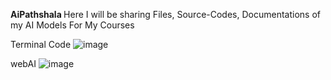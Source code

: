 <b> AiPathshala </B>
Here I will be sharing Files, Source-Codes, Documentations of my AI Models For My Courses

Terminal Code
![image](https://github.com/user-attachments/assets/a4979977-e42a-473a-9d92-9ba9164b5b03)

webAI
![image](https://github.com/user-attachments/assets/c6e6146c-a999-44b7-9ccc-3c870c0c542b)

